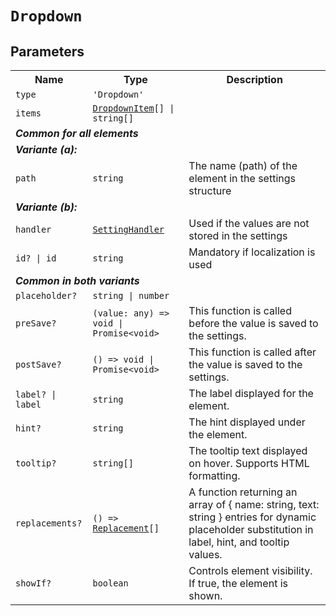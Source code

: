 # `Dropdown`
## Parameters 
<table><tr><th>Name</th><th>Type</th><th>Description</th></tr>
<tr><td><code>type</code></td><td><code>'Dropdown'</code></td><td></td></tr>
<tr><td><code>items</code></td><td><code><a href='DropdownItem.md'>DropdownItem</a>[] | string[]</code></td><td></td></tr>
<tr><td colspan='3'><b><em>Common for all elements</em></b></td></tr>
<tr><td colspan='3'><b><em>Variante (a):</em></b></td></tr>
<tr><td><code>path</code></td><td><code>string</code></td><td>The name (path) of the element in the settings structure</td></tr>
<tr><td colspan='3'><b><em>Variante (b):</em></b></td></tr>
<tr><td><code>handler</code></td><td><code><a href='SettingHandler.md'>SettingHandler</a></code></td><td>Used if the values are not stored in the settings</td></tr>
<tr><td><code>id? | id</code></td><td><code>string</code></td><td>Mandatory if localization is used</td></tr>
<tr><td colspan='3'><b><em>Common in both variants</em></b></td></tr>
<tr><td><code>placeholder?</code></td><td><code>string | number</code></td><td></td></tr>
<tr><td><code>preSave?</code></td><td><code>(value: any) =&gt; void | Promise&lt;void&gt;</code></td><td>This function is called before the value is saved to the settings.</td></tr>
<tr><td><code>postSave?</code></td><td><code>() =&gt; void | Promise&lt;void&gt;</code></td><td>This function is called after the value is saved to the settings.</td></tr>
<tr><td><code>label? | label</code></td><td><code>string</code></td><td>The label displayed for the element.</td></tr>
<tr><td><code>hint?</code></td><td><code>string</code></td><td>The hint displayed under the element.</td></tr>
<tr><td><code>tooltip?</code></td><td><code>string[]</code></td><td>The tooltip text displayed on hover. Supports HTML formatting.</td></tr>
<tr><td><code>replacements?</code></td><td><code>() => <a href='Replacement.md'>Replacement</a>[]</code></td><td>A function returning an array of { name: string, text: string } entries for dynamic placeholder substitution in label, hint, and tooltip values.</td></tr>
<tr><td><code>showIf?</code></td><td><code>boolean</code></td><td>Controls element visibility. If true, the element is shown.</td></tr>
</table>